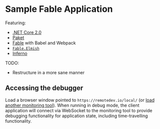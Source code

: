 # Sample Fable Application

Featuring:

- [.NET Core 2.0](https://dot.net)
- [Paket](https://fsprojects.github.io/Paket/)
- [Fable](http://fable.io/) with Babel and Webpack
- [`Fable.Elmish`](https://fable-elmish.github.io/)
- [Inferno](https://github.com/infernojs/inferno)

TODO:

- Restructure in a more sane manner

## Accessing the debugger

Load a browser window pointed to `https://remotedev.io/local/` (or [load another monitoring tool](https://github.com/zalmoxisus/remotedev#monitoring)). When running in debug mode, the client application will connect via WebSocket to the monitoring tool to provide debugging functionality for application state, including time-travelling functionality.
